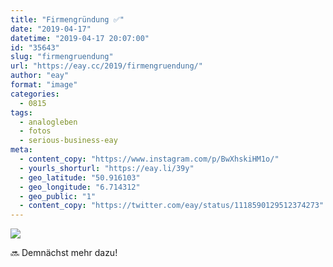 ```yaml
---
title: "Firmengründung ✅"
date: "2019-04-17"
datetime: "2019-04-17 20:07:00"
id: "35643"
slug: "firmengruendung"
url: "https://eay.cc/2019/firmengruendung/"
author: "eay"
format: "image"
categories:
  - 0815
tags:
  - analogleben
  - fotos
  - serious-business-eay
meta:
  - content_copy: "https://www.instagram.com/p/BwXhskiHM1o/"
  - yourls_shorturl: "https://eay.li/39y"
  - geo_latitude: "50.916103"
  - geo_longitude: "6.714312"
  - geo_public: "1"
  - content_copy: "https://twitter.com/eay/status/1118590129512374273"
---
```


![](https://eay.cc/uploads/2019/firmengruendung.jpeg)

🔜 Demnächst mehr dazu!
